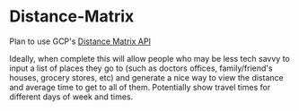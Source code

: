 # Distance-Matrix

Plan to use GCP's [Distance Matrix API](https://developers.google.com/maps/documentation/distance-matrix/start)

Ideally, when complete this will allow people who may be less tech savvy to input a list of places they go to (such as doctors offices, family/friend's houses, grocery stores, etc) and generate a nice way to view the distance and average time to get to all of them. Potentially show travel times for different days of week and times.
